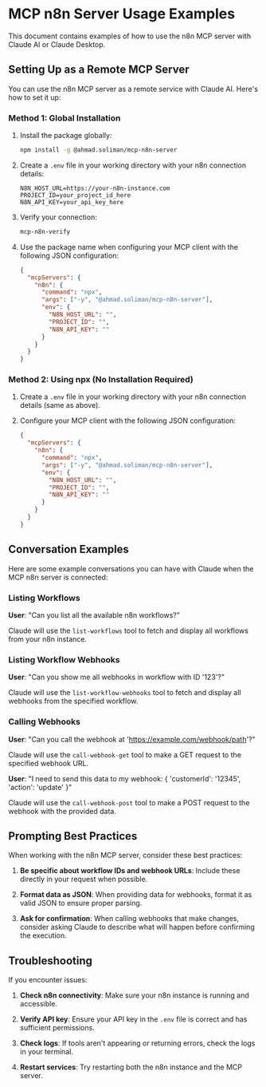 # MCP n8n Server Usage Examples

This document contains examples of how to use the n8n MCP server with Claude AI or Claude Desktop.

## Setting Up as a Remote MCP Server

You can use the n8n MCP server as a remote service with Claude AI. Here's how to set it up:

### Method 1: Global Installation

1. Install the package globally:

   ```bash
   npm install -g @ahmad.soliman/mcp-n8n-server
   ```

2. Create a `.env` file in your working directory with your n8n connection details:

   ```
   N8N_HOST_URL=https://your-n8n-instance.com
   PROJECT_ID=your_project_id_here
   N8N_API_KEY=your_api_key_here
   ```

3. Verify your connection:

   ```bash
   mcp-n8n-verify
   ```

4. Use the package name when configuring your MCP client with the following JSON configuration:

   ```json
   {
     "mcpServers": {
       "n8n": {
         "command": "npx",
         "args": ["-y", "@ahmad.soliman/mcp-n8n-server"],
         "env": {
           "N8N_HOST_URL": "",
           "PROJECT_ID": "",
           "N8N_API_KEY": ""
         }
       }
     }
   }
   ```

### Method 2: Using npx (No Installation Required)

1. Create a `.env` file in your working directory with your n8n connection details (same as above).

2. Configure your MCP client with the following JSON configuration:

   ```json
   {
     "mcpServers": {
       "n8n": {
         "command": "npx",
         "args": ["-y", "@ahmad.soliman/mcp-n8n-server"],
         "env": {
           "N8N_HOST_URL": "",
           "PROJECT_ID": "",
           "N8N_API_KEY": ""
         }
       }
     }
   }
   ```

## Conversation Examples

Here are some example conversations you can have with Claude when the MCP n8n server is connected:

### Listing Workflows

**User**: "Can you list all the available n8n workflows?"

Claude will use the `list-workflows` tool to fetch and display all workflows from your n8n instance.

### Listing Workflow Webhooks

**User**: "Can you show me all webhooks in workflow with ID '123'?"

Claude will use the `list-workflow-webhooks` tool to fetch and display all webhooks from the specified workflow.

### Calling Webhooks

**User**: "Can you call the webhook at 'https://example.com/webhook/path'?"

Claude will use the `call-webhook-get` tool to make a GET request to the specified webhook URL.

**User**: "I need to send this data to my webhook: { 'customerId': '12345', 'action': 'update' }"

Claude will use the `call-webhook-post` tool to make a POST request to the webhook with the provided data.

## Prompting Best Practices

When working with the n8n MCP server, consider these best practices:

1. **Be specific about workflow IDs and webhook URLs**: Include these directly in your request when possible.

2. **Format data as JSON**: When providing data for webhooks, format it as valid JSON to ensure proper parsing.

3. **Ask for confirmation**: When calling webhooks that make changes, consider asking Claude to describe what will happen before confirming the execution.

## Troubleshooting

If you encounter issues:

1. **Check n8n connectivity**: Make sure your n8n instance is running and accessible.

2. **Verify API key**: Ensure your API key in the `.env` file is correct and has sufficient permissions.

3. **Check logs**: If tools aren't appearing or returning errors, check the logs in your terminal.

4. **Restart services**: Try restarting both the n8n instance and the MCP server.
